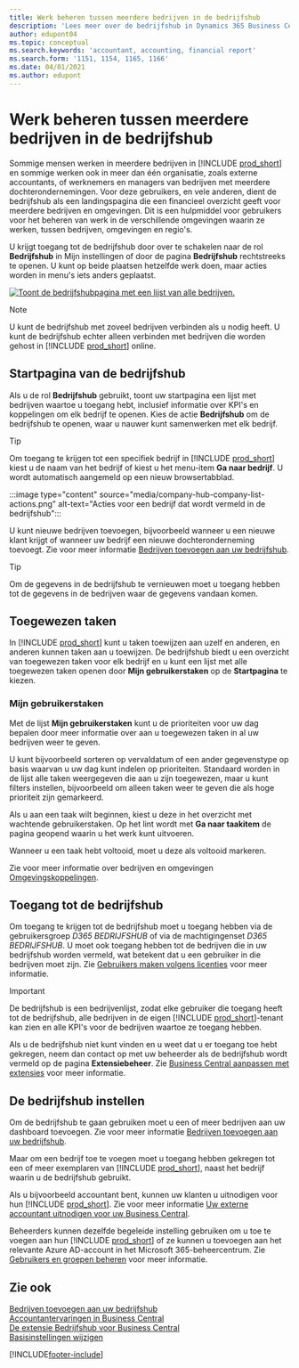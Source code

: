 ```yaml
---
title: Werk beheren tussen meerdere bedrijven in de bedrijfshub
description: 'Lees meer over de bedrijfshub in Dynamics 365 Business Central, die u gebruikt om uw werk in meerdere bedrijven te beheren.'
author: edupont04
ms.topic: conceptual
ms.search.keywords: 'accountant, accounting, financial report'
ms.search.form: '1151, 1154, 1165, 1166'
ms.date: 04/01/2021
ms.author: edupont
---
```


# <a name="manage-work-across-multiple-companies-in-the-company-hub"></a><a name="manage-work-across-multiple-companies-in-the-company-hub"></a>Werk beheren tussen meerdere bedrijven in de bedrijfshub

Sommige mensen werken in meerdere bedrijven in [!INCLUDE [prod_short](includes/prod_short.md)] en sommige werken ook in meer dan één organisatie, zoals externe accountants, of werknemers en managers van bedrijven met meerdere dochterondernemingen. Voor deze gebruikers, en vele anderen, dient de bedrijfshub als een landingspagina die een financieel overzicht geeft voor meerdere bedrijven en omgevingen. Dit is een hulpmiddel voor gebruikers voor het beheren van werk in de verschillende omgevingen waarin ze werken, tussen bedrijven, omgevingen en regio's.  

U krijgt toegang tot de bedrijfshub door over te schakelen naar de rol **Bedrijfshub** in Mijn instellingen of door de pagina **Bedrijfshub** rechtstreeks te openen. U kunt op beide plaatsen hetzelfde werk doen, maar acties worden in menu's iets anders geplaatst.  

[![Toont de bedrijfshubpagina met een lijst van alle bedrijven.](media/company-hub.png)](media/company-hub.png#lightbox)  

> [!NOTE]
> U kunt de bedrijfshub met zoveel bedrijven verbinden als u nodig heeft. U kunt de bedrijfshub echter alleen verbinden met bedrijven die worden gehost in [!INCLUDE [prod_short](includes/prod_short.md)] online.

## <a name="company-hub-home-page"></a><a name="company-hub-home-page"></a>Startpagina van de bedrijfshub

Als u de rol **Bedrijfshub** gebruikt, toont uw startpagina een lijst met bedrijven waartoe u toegang hebt, inclusief informatie over KPI's en koppelingen om elk bedrijf te openen. <!--You can customize the dashboard to show the data points that you want to see by adding or removing columns. For example, you might want to see taxes that are due, how many open sales documents each company has, or the number of purchase invoices that are due next week. You can configure the view to suit your needs. If you have added many companies, you can use filters to sort your view.--> Kies de actie **Bedrijfshub** om de bedrijfshub te openen, waar u nauwer kunt samenwerken met elk bedrijf.  

> [!TIP]
> Om toegang te krijgen tot een specifiek bedrijf in [!INCLUDE [prod_short](includes/prod_short.md)] kiest u de naam van het bedrijf of kiest u het menu-item **Ga naar bedrijf**. U wordt automatisch aangemeld op een nieuw browsertabblad.

:::image type="content" source="media/company-hub-company-list-actions.png" alt-text="Acties voor een bedrijf dat wordt vermeld in de bedrijfshub":::

U kunt nieuwe bedrijven toevoegen, bijvoorbeeld wanneer u een nieuwe klant krijgt of wanneer uw bedrijf een nieuwe dochteronderneming toevoegt. Zie voor meer informatie [Bedrijven toevoegen aan uw bedrijfshub](company-hub-add-company.md).  

> [!TIP]
> Om de gegevens in de bedrijfshub te vernieuwen moet u toegang hebben tot de gegevens in de bedrijven waar de gegevens vandaan komen.

<!--## Company details

In the **Company Hub** page, you can see more information about each company by choosing the name of the company that you want to learn more about. This opens the **Company Details** pane, where you can see additional information, such as the following:  

* Cash account balances  
* Cash flow forecast  
* Overdue purchase invoices  
* Overdue sales invoices  

> [!TIP]
> You can launch predefined Excel workbooks from the **Reports** tab in the ribbon. These Excel workbooks are designed as ready-to-print key financial statements and reports, but you can also modify them to fit your needs. For more information, see [Analyzing Financial Statements in Microsoft Excel](finance-analyze-excel.md).  

Otherwise, close the details pane and continue to the next company.  -->

## <a name="assigned-tasks"></a><a name="assigned-tasks"></a>Toegewezen taken

In [!INCLUDE [prod_short](includes/prod_short.md)] kunt u taken toewijzen aan uzelf en anderen, en anderen kunnen taken aan u toewijzen. De bedrijfshub biedt u een overzicht van toegewezen taken voor elk bedrijf en u kunt een lijst met alle toegewezen taken openen door **Mijn gebruikerstaken** op de **Startpagina** te kiezen.  

<!--In the client company, you also have cues that call out tasks assigned to you in this particular client.  -->

### <a name="my-user-tasks"></a><a name="my-user-tasks"></a>Mijn gebruikerstaken

Met de lijst **Mijn gebruikerstaken** kunt u de prioriteiten voor uw dag bepalen door meer informatie over aan u toegewezen taken in al uw bedrijven weer te geven.  

U kunt bijvoorbeeld sorteren op vervaldatum of een ander gegevenstype op basis waarvan u uw dag kunt indelen op prioriteiten. Standaard worden in de lijst alle taken weergegeven die aan u zijn toegewezen, maar u kunt filters instellen, bijvoorbeeld om alleen taken weer te geven die als hoge prioriteit zijn gemarkeerd.  

Als u aan een taak wilt beginnen, kiest u deze in het overzicht met wachtende gebruikerstaken. Op het lint wordt met **Ga naar taakitem** de pagina geopend waarin u het werk kunt uitvoeren.  

Wanneer u een taak hebt voltooid, moet u deze als voltooid markeren.  

Zie voor meer informatie over bedrijven en omgevingen [Omgevingskoppelingen](company-hub-add-company.md#environment-links).  

## <a name="access-the-company-hub"></a><a name="access-the-company-hub"></a>Toegang tot de bedrijfshub

Om toegang te krijgen tot de bedrijfshub moet u toegang hebben via de gebruikersgroep *D365 BEDRIJFSHUB* of via de machtigingenset *D365 BEDRIJFSHUB*. U moet ook toegang hebben tot de bedrijven die in uw bedrijfshub worden vermeld, wat betekent dat u een gebruiker in die bedrijven moet zijn. Zie [Gebruikers maken volgens licenties](ui-how-users-permissions.md) voor meer informatie.  

> [!IMPORTANT]
> De bedrijfshub is een bedrijvenlijst, zodat elke gebruiker die toegang heeft tot de bedrijfshub, alle bedrijven in de eigen [!INCLUDE [prod_short](includes/prod_short.md)]-tenant kan zien en alle KPI's voor de bedrijven waartoe ze toegang hebben.

Als u de bedrijfshub niet kunt vinden en u weet dat u er toegang toe hebt gekregen, neem dan contact op met uw beheerder als de bedrijfshub wordt vermeld op de pagina **Extensiebeheer**. Zie [Business Central aanpassen met extensies](ui-extensions.md) voor meer informatie.  

## <a name="set-up-the-company-hub"></a><a name="set-up-the-company-hub"></a>De bedrijfshub instellen

Om de bedrijfshub te gaan gebruiken moet u een of meer bedrijven aan uw dashboard toevoegen. Zie voor meer informatie [Bedrijven toevoegen aan uw bedrijfshub](company-hub-add-company.md).  

Maar om een bedrijf toe te voegen moet u toegang hebben gekregen tot een of meer exemplaren van [!INCLUDE [prod_short](includes/prod_short.md)], naast het bedrijf waarin u de bedrijfshub gebruikt.  

Als u bijvoorbeeld accountant bent, kunnen uw klanten u uitnodigen voor hun [!INCLUDE [prod_short](includes/prod_short.md)]. Zie voor meer informatie [Uw externe accountant uitnodigen voor uw Business Central](finance-accounting.md#inviteaccountant).  

Beheerders kunnen dezelfde begeleide instelling gebruiken om u toe te voegen aan hun [!INCLUDE [prod_short](includes/prod_short.md)] of ze kunnen u toevoegen aan het relevante Azure AD-account in het Microsoft 365-beheercentrum. Zie [Gebruikers en groepen beheren](/microsoft-365/admin/add-users/?view=o365-worldwide&preserve-view=true) voor meer informatie.  

## <a name="see-also"></a><a name="see-also"></a>Zie ook

[Bedrijven toevoegen aan uw bedrijfshub](company-hub-add-company.md)  
[Accountantervaringen in Business Central](finance-accounting.md)  
[De extensie Bedrijfshub voor Business Central](ui-extensions-company-hub.md)  
[Basisinstellingen wijzigen](ui-change-basic-settings.md)  


[!INCLUDE[footer-include](includes/footer-banner.md)]
